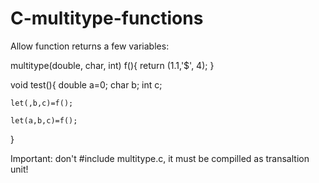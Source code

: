 # C-multitype-functions

Allow function returns a few variables:

multitype(double, char, int) f(){
    return (1.1,'$', 4);
}

void test(){
    double a=0;
    char b;
    int c;

    let(,b,c)=f();

    let(a,b,c)=f();
}

Important: don't #include multitype.c, it must be compilled as transaltion unit!




